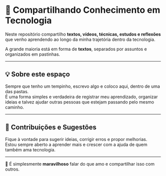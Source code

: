 # 📝 Compartilhando Conhecimento em Tecnologia

Neste repositório compartilho **textos, vídeos, técnicas, estudos e reflexões** que venho aprendendo ao longo da minha trajetória dentro da tecnologia.

A grande maioria está em forma de **textos**, separados por assuntos e organizados em pastinhas.

---

## 💡 Sobre este espaço

Sempre que tenho um tempinho, escrevo algo e coloco aqui, dentro de uma das pastas.  
É uma forma simples e verdadeira de registrar meu aprendizado, organizar ideias e talvez ajudar outras pessoas que estejam passando pelo mesmo caminho.

---

## 🤝 Contribuições e Sugestões

Fique à vontade para sugerir ideias, corrigir erros e propor melhorias.  
Estou sempre aberto a aprender mais e crescer com a ajuda de quem também ama tecnologia.

---

💙 É simplesmente **maravilhoso** falar do que amo e compartilhar isso com outros.
